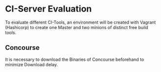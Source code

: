 CI-Server Evaluation
====================

To evaluate different CI-Tools, an environment will be created with Vagrant (Hashicorp) to create one Master and two minions of distinct free build tools.

Concourse
---------

It is necessary to download the Binaries of Concourse beforehand to minimize Download delay.

